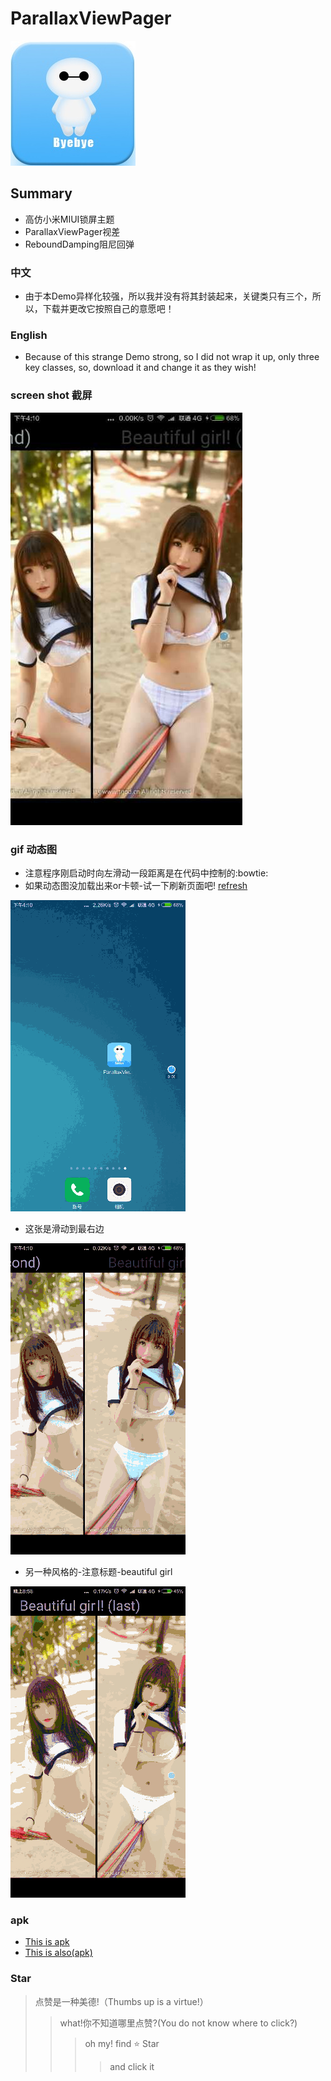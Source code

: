 # ParallaxViewPager
![](./app/src/main/res/drawable-xxhdpi/byby.jpg)  
## Summary 
* 高仿小米MIUI锁屏主题
* ParallaxViewPager视差
* ReboundDamping阻尼回弹

### 中文
* 由于本Demo异样化较强，所以我并没有将其封装起来，关键类只有三个，所以，下载并更改它按照自己的意愿吧！

### English
* Because of this strange Demo strong, so I did not wrap it up, only three key classes, so, download it and change it as they wish!

### screen shot 截屏
![](./gifAndapk/dd.jpg) 
### gif 动态图
* 注意程序刚启动时向左滑动一段距离是在代码中控制的:bowtie:
* 如果动态图没加载出来or卡顿-试一下刷新页面吧!
[refresh](https://github.com/gm365066360/ParallaxViewPager "刷新页面")  

![](./gifAndapk/aa.gif)  
* 这张是滑动到最右边

![](./gifAndapk/bb.gif) 
* 另一种风格的-注意标题-beautiful girl

![](./gifAndapk/cc.gif) 
### apk 
* [This is apk](./gifAndapk/parallax.apk "apk")
* [This is also(apk)](http://fir.im/6vxd "apk")

### Star
> 点赞是一种美德!（Thumbs up is a virtue!）
>> what!你不知道哪里点赞?(You do not know where to click?)
>>>oh my! find :star: Star 
>>>>and click it
